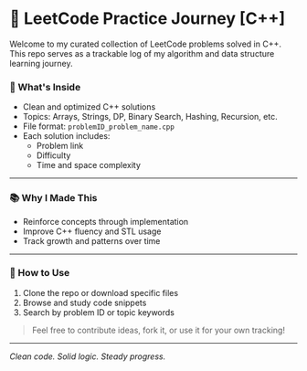 # 🚀 LeetCode Practice Journey [C++]

Welcome to my curated collection of LeetCode problems solved in C++. This repo serves as a trackable log of my algorithm and data structure learning journey.

### 🧠 What's Inside

- Clean and optimized C++ solutions
- Topics: Arrays, Strings, DP, Binary Search, Hashing, Recursion, etc.
- File format: `problemID_problem_name.cpp`
- Each solution includes:
  - Problem link
  - Difficulty
  - Time and space complexity

---

### 📚 Why I Made This

- Reinforce concepts through implementation
- Improve C++ fluency and STL usage
- Track growth and patterns over time

---

### 🔧 How to Use

1. Clone the repo or download specific files
2. Browse and study code snippets
3. Search by problem ID or topic keywords

> Feel free to contribute ideas, fork it, or use it for your own tracking!

---
*Clean code. Solid logic. Steady progress.*
